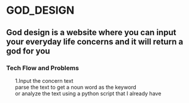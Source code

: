 # GOD_DESIGN
<h2>God design is a website where you can input your everyday life concerns and it will return a god for you</h2>

<h3>Tech Flow and Problems</h3>
<p><ol>1.Input the concern text<br>parse the text to get a noun word as the keyword<br>or analyze the text using a python script that I already have</ol></p>
